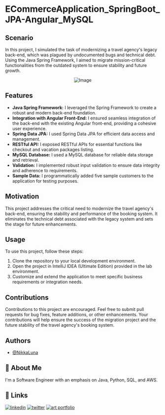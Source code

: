 # ECommerceApplication_SpringBoot_JPA-Angular_MySQL 

## Scenario
In this project, I simulated the task of modernizing a travel agency's legacy back-end, which was plagued by undocumented bugs and technical debt. Using the Java Spring Framework, I aimed to migrate mission-critical functionalities from the outdated system to ensure stability and future growth.


<div style="text-align: center;">
  <img src="https://github.com/NikkaLuna/SpringBoot_ECommerce_Application/assets/94496219/16d64ccf-f4cb-4458-b35c-20c683604234" alt="Image">
</div>


## Features
- **Java Spring Framework:** I leveraged the Spring Framework to create a robust and modern back-end foundation.
- **Integration with Angular Front-End:** I ensured seamless integration of the back-end with the existing Angular front-end, providing a cohesive user experience.
- **Spring Data JPA:** I used Spring Data JPA for efficient data access and management.
- **RESTful API:** I exposed RESTful APIs for essential functions like checkout and vacation packages listing.
- **MySQL Database:** I used a MySQL database for reliable data storage and retrieval.
- **Validation:** I implemented robust input validation to ensure data integrity and adherence to requirements.
- **Sample Data:** I programmatically added five sample customers to the application for testing purposes.

## Motivation
This project addresses the critical need to modernize the travel agency's back-end, ensuring the stability and performance of the booking system. It eliminates the technical debt associated with the legacy system and sets the stage for future enhancements.

## Usage
To use this project, follow these steps:
1. Clone the repository to your local development environment.
2. Open the project in IntelliJ IDEA (Ultimate Edition) provided in the lab environment.
3. Customize and extend the application to meet specific business requirements or integration needs.

## Contributions
Contributions to this project are encouraged. Feel free to submit pull requests for bug fixes, feature additions, or other enhancements. Your contributions will help ensure the success of the migration project and the future stability of the travel agency's booking system.

## Authors

- [@NikkaLuna](https://github.com/NikkaLuna)


## 🚀 About Me
I'm a Software Engineer with an emphasis on Java, Python, SQL, and AWS.  


## 🔗 Links
[![linkedin](https://img.shields.io/badge/linkedin-0A66C2?style=for-the-badge&logo=linkedin&logoColor=white)](https://www.linkedin.com/in/andrea-hayes-msml/)
[![twitter](https://img.shields.io/badge/twitter-1DA1F2?style=for-the-badge&logo=twitter&logoColor=white)](https://twitter.com/AHayes_Ninja_)
[![art portfolio](https://img.shields.io/badge/my_art-888?style=for-the-badge&logo=ko-fi&logoColor=white)](https://andreachristinehayes.wixsite.com/andreahayesart/)
